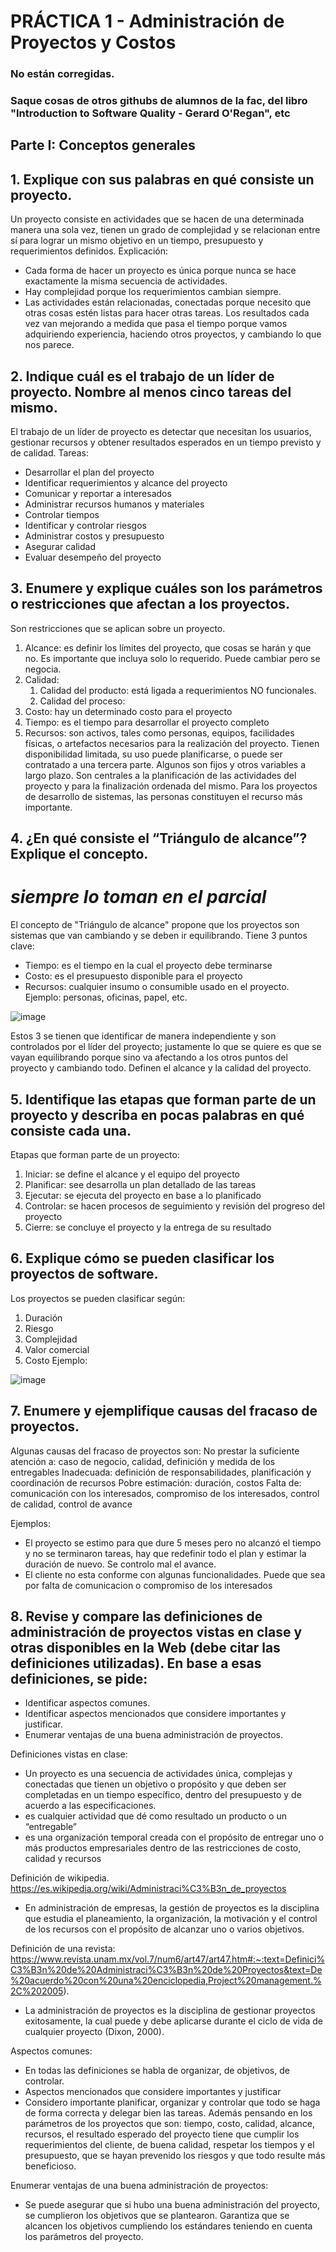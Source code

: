# PRÁCTICA 1 - Administración de Proyectos y Costos
### No están corregidas. 
### Saque cosas de otros githubs de alumnos de la fac, del libro "Introduction to Software Quality - Gerard O'Regan", etc


## Parte I: Conceptos generales
## 1. Explique con sus palabras en qué consiste un proyecto. 

Un proyecto consiste en actividades que se hacen de una determinada manera una sola vez, tienen un grado de complejidad y se relacionan entre sí para lograr un mismo objetivo en un tiempo, presupuesto y requerimientos definidos.
Explicación:
- Cada forma de hacer un proyecto es única porque nunca se hace exactamente la misma secuencia de actividades.
- Hay complejidad porque los requerimientos cambian siempre.
- Las actividades están relacionadas, conectadas porque necesito que otras cosas estén listas para hacer otras tareas. 
Los resultados cada vez van mejorando a medida que pasa el tiempo porque vamos adquiriendo experiencia, haciendo otros proyectos, y cambiando lo que nos parece. 

## 2. Indique cuál es el trabajo de un líder de proyecto. Nombre al menos cinco tareas del mismo. 

El trabajo de un líder de proyecto es detectar que necesitan los usuarios, gestionar recursos y obtener resultados esperados en un tiempo previsto y de calidad. 
Tareas:
- Desarrollar el plan del proyecto
- Identificar requerimientos y alcance del proyecto
- Comunicar y reportar a interesados
- Administrar recursos humanos y materiales
- Controlar tiempos
- Identificar y controlar riesgos
- Administrar costos y presupuesto
- Asegurar calidad
- Evaluar desempeño del proyecto

## 3. Enumere y explique cuáles son los parámetros o restricciones que afectan a los proyectos. 

Son restricciones que se aplican sobre un proyecto. 
1. Alcance: es definir los límites del proyecto, que cosas se harán y que no. Es importante que incluya solo lo requerido. Puede cambiar pero se negocia.
2. Calidad: 
	1. Calidad del producto: está ligada a requerimientos NO funcionales.  
	2. Calidad del proceso:
3. Costo: hay un determinado costo para el proyecto 
4. Tiempo: es el tiempo para desarrollar el proyecto completo 
5. Recursos: son activos, tales como personas, equipos, facilidades físicas, o artefactos necesarios para la realización del proyecto. 
Tienen disponibilidad limitada, su uso puede planificarse, o puede ser contratado a una tercera parte. 
Algunos son fijos y otros variables a largo plazo.
Son centrales a la planificación de las actividades del proyecto y para la finalización ordenada del mismo. 
Para los proyectos de desarrollo de sistemas, las personas constituyen el recurso más importante.

## 4. ¿En qué consiste el “Triángulo de alcance”? Explique el concepto. 
# *siempre lo toman en el parcial*
El concepto de "Triángulo de alcance" propone que los proyectos son sistemas que van cambiando y se deben ir equilibrando. Tiene 3 puntos clave:
- Tiempo: es el tiempo en la cual el proyecto debe terminarse
- Costo: es el presupuesto disponible para el proyecto
- Recursos: cualquier insumo o consumible usado en el proyecto. Ejemplo: personas, oficinas, papel, etc.

![image](https://github.com/annecchiniv/informatica-unlp/assets/57541086/cc384c2a-bade-4875-a6bd-3d926fb30293)

Estos 3 se tienen que identificar de manera independiente y son controlados por el líder del proyecto; justamente lo que se quiere es que se vayan equilibrando porque sino va afectando a los otros puntos del proyecto y cambiando todo. 
Definen el alcance y la calidad del proyecto. 


## 5. Identifique las etapas que forman parte de un proyecto y describa en pocas palabras en qué consiste cada una. 

Etapas que forman parte de un proyecto:
1. Iniciar: se define el alcance y el equipo del proyecto
2. Planificar: see desarrolla un plan detallado de las tareas 
3. Ejecutar: se ejecuta del proyecto en base a lo planificado
4. Controlar: se hacen procesos de seguimiento y revisión del progreso del proyecto
5. Cierre: se concluye el proyecto y la entrega de su resultado

## 6. Explique cómo se pueden clasificar los proyectos de software. 
Los proyectos se pueden clasificar según:
1. Duración
2. Riesgo
3. Complejidad
4. Valor comercial 
5. Costo
Ejemplo:

![image](https://github.com/annecchiniv/informatica-unlp/assets/57541086/988a41a6-9e1f-4eaf-b63b-2c76585d0409)


## 7. Enumere y ejemplifique causas del fracaso de proyectos. 
Algunas causas del fracaso de proyectos son: 
No prestar la suficiente atención a: caso de negocio, calidad, definición y medida de los entregables
Inadecuada: definición de responsabilidades, planificación y coordinación de recursos
Pobre estimación: duración, costos
Falta de: comunicación con los interesados, compromiso de los interesados, control de calidad, control de avance 

Ejemplos: 
- El proyecto se estimo para que dure 5 meses pero no alcanzó el tiempo y no se terminaron tareas, hay que redefinir todo el plan y estimar la duración de nuevo.  Se controlo mal el avance.
- El cliente no esta conforme con algunas funcionalidades. Puede que sea por falta de comunicacion o compromiso de los interesados

## 8. Revise y compare las definiciones de administración de proyectos vistas en clase y otras disponibles en la Web (debe citar las definiciones utilizadas). En base a esas definiciones, se pide: 
- Identificar aspectos comunes.
- Identificar aspectos mencionados que considere importantes y justificar.
- Enumerar ventajas de una buena administración de proyectos. 

Definiciones vistas en clase:
- Un proyecto es una secuencia de actividades única, complejas y conectadas que tienen un objetivo o propósito y que deben ser completadas en un tiempo específico, dentro del presupuesto y de acuerdo a las especificaciones.
- es cualquier actividad que dé como resultado un producto o un “entregable” 
- es una organización temporal creada con el propósito de entregar uno o más productos empresariales dentro de las restricciones de costo, calidad y recursos

Definición de wikipedia. https://es.wikipedia.org/wiki/Administraci%C3%B3n_de_proyectos
- En administración de empresas, la gestión de proyectos es la disciplina que estudia el planeamiento, la organización, la motivación y el control de los recursos con el propósito de alcanzar uno o varios objetivos.

Definición de una revista: https://www.revista.unam.mx/vol.7/num6/art47/art47.htm#:~:text=Definici%C3%B3n%20de%20Administraci%C3%B3n%20de%20Proyectos&text=De%20acuerdo%20con%20una%20enciclopedia,Project%20management.%2C%202005).
- La administración de proyectos es la disciplina de gestionar proyectos exitosamente, la cual puede y debe aplicarse durante el ciclo de vida de cualquier proyecto (Dixon, 2000).

Aspectos comunes:
- En todas las definiciones se habla de organizar, de objetivos, de controlar.
- Aspectos mencionados que considere importantes y justificar
- Considero importante planificar, organizar y controlar que todo se haga de forma correcta y delegar bien las tareas. Además pensando en los parámetros de los proyectos que son: tiempo, costo, calidad, alcance, recursos, el resultado esperado del proyecto tiene que cumplir los requerimientos del cliente, de buena calidad, respetar los tiempos y el presupuesto, que se hayan prevenido los riesgos y que todo resulte más beneficioso. 

Enumerar ventajas de una buena administración de proyectos:
- Se puede asegurar que si hubo una buena administración del proyecto, se cumplieron los objetivos que se plantearon. Garantiza que se alcancen los objetivos cumpliendo los estándares teniendo en cuenta los parámetros del proyecto.

